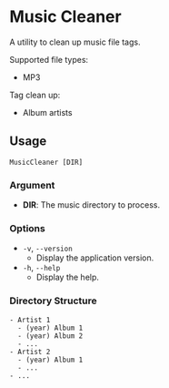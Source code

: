 # Music Cleaner

A utility to clean up music file tags.

Supported file types:

- MP3

Tag clean up:

- Album artists

## Usage

```shell
MusicCleaner [DIR]
```

### Argument

- **DIR**: The music directory to process.

### Options

- `-v`, `--version`
  - Display the application version.
- `-h`, `--help`
  - Display the help.

### Directory Structure

```text
- Artist 1
  - (year) Album 1
  - (year) Album 2
  - ...
- Artist 2
  - (year) Album 1
  - ...
- ...
```

